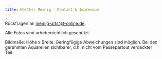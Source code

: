 ```yaml
---
title: Walther Meinig - Kontakt & Impressum
---
```


Rückfragen an <meinig-arts@t-online.de>.

Alle Fotos sind urheberrichtlich geschützt.

Bildmaße: Höhe x Breite. Geringfügige Abweichungen sind möglich. Bei den gerahmten Aquarellen sichtbarer, d.h. nicht vom Passepartout verdeckter Teil.